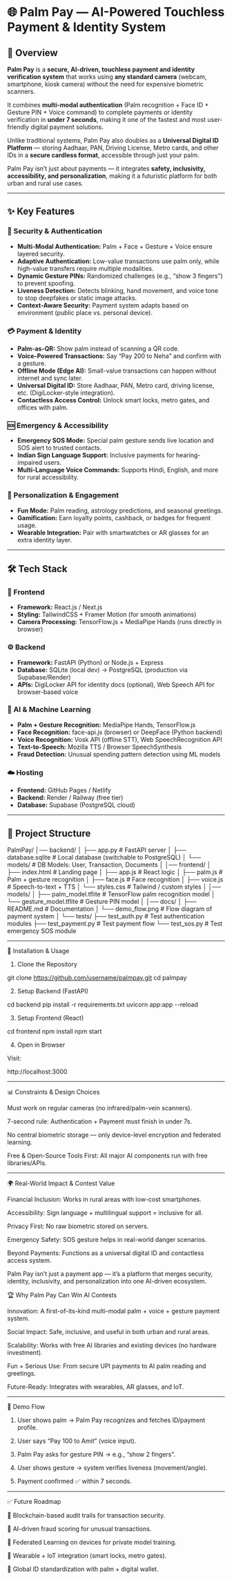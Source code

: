 # 🌐 Palm Pay — AI-Powered Touchless Payment & Identity System

## 🚀 Overview

**Palm Pay** is a **secure, AI-driven, touchless payment and identity verification system** that works using **any standard camera** (webcam, smartphone, kiosk camera) without the need for expensive biometric scanners.  

It combines **multi-modal authentication** (Palm recognition + Face ID + Gesture PIN + Voice command) to complete payments or identity verification in **under 7 seconds**, making it one of the fastest and most user-friendly digital payment solutions.  

Unlike traditional systems, Palm Pay also doubles as a **Universal Digital ID Platform** — storing Aadhaar, PAN, Driving License, Metro cards, and other IDs in a **secure cardless format**, accessible through just your palm.  

Palm Pay isn’t just about payments — it integrates **safety, inclusivity, accessibility, and personalization**, making it a futuristic platform for both urban and rural use cases.

---

## ✨ Key Features

### 🔐 Security & Authentication
- **Multi-Modal Authentication:** Palm + Face + Gesture + Voice ensure layered security.
- **Adaptive Authentication:** Low-value transactions use palm only, while high-value transfers require multiple modalities.
- **Dynamic Gesture PINs:** Randomized challenges (e.g., “show 3 fingers”) to prevent spoofing.
- **Liveness Detection:** Detects blinking, hand movement, and voice tone to stop deepfakes or static image attacks.
- **Context-Aware Security:** Payment system adapts based on environment (public place vs. personal device).

### 💳 Payment & Identity
- **Palm-as-QR:** Show palm instead of scanning a QR code.
- **Voice-Powered Transactions:** Say “Pay 200 to Neha” and confirm with a gesture.
- **Offline Mode (Edge AI):** Small-value transactions can happen without internet and sync later.
- **Universal Digital ID:** Store Aadhaar, PAN, Metro card, driving license, etc. (DigiLocker-style integration).
- **Contactless Access Control:** Unlock smart locks, metro gates, and offices with palm.

### 🆘 Emergency & Accessibility
- **Emergency SOS Mode:** Special palm gesture sends live location and SOS alert to trusted contacts.
- **Indian Sign Language Support:** Inclusive payments for hearing-impaired users.
- **Multi-Language Voice Commands:** Supports Hindi, English, and more for rural accessibility.

### 🎉 Personalization & Engagement
- **Fun Mode:** Palm reading, astrology predictions, and seasonal greetings.
- **Gamification:** Earn loyalty points, cashback, or badges for frequent usage.
- **Wearable Integration:** Pair with smartwatches or AR glasses for an extra identity layer.

---

## 🛠️ Tech Stack

### 🎨 Frontend
- **Framework:** React.js / Next.js  
- **Styling:** TailwindCSS + Framer Motion (for smooth animations)  
- **Camera Processing:** TensorFlow.js + MediaPipe Hands (runs directly in browser)  

### ⚙️ Backend
- **Framework:** FastAPI (Python) or Node.js + Express  
- **Database:** SQLite (local dev) → PostgreSQL (production via Supabase/Render)  
- **APIs:** DigiLocker API for identity docs (optional), Web Speech API for browser-based voice  

### 🤖 AI & Machine Learning
- **Palm + Gesture Recognition:** MediaPipe Hands, TensorFlow.js  
- **Face Recognition:** face-api.js (browser) or DeepFace (Python backend)  
- **Voice Recognition:** Vosk API (offline STT), Web SpeechRecognition API  
- **Text-to-Speech:** Mozilla TTS / Browser SpeechSynthesis  
- **Fraud Detection:** Unusual spending pattern detection using ML models  

### ☁️ Hosting
- **Frontend:** GitHub Pages / Netlify  
- **Backend:** Render / Railway (free tier)  
- **Database:** Supabase (PostgreSQL cloud)  

---

## 📂 Project Structure


PalmPay/
│── backend/
│   ├── app.py                # FastAPI server
│   ├── database.sqlite       # Local database (switchable to PostgreSQL)
│   └── models/               # DB Models: User, Transaction, Documents
│
│── frontend/
│   ├── index.html            # Landing page
│   ├── app.js                # React logic
│   ├── palm.js               # Palm + gesture recognition
│   ├── face.js               # Face recognition
│   ├── voice.js              # Speech-to-text + TTS
│   └── styles.css            # Tailwind / custom styles
│
│── models/
│   ├── palm_model.tflite     # TensorFlow palm recognition model
│   └── gesture_model.tflite  # Gesture PIN model
│
│── docs/
│   ├── README.md             # Documentation
│   └── demo_flow.png         # Flow diagram of payment system
│
└── tests/
    ├── test_auth.py          # Test authentication modules
    ├── test_payment.py       # Test payment flow
    └── test_sos.py           # Test emergency SOS module


---

🔧 Installation & Usage

1. Clone the Repository

git clone https://github.com/username/palmpay.git
cd palmpay

2. Setup Backend (FastAPI)

cd backend
pip install -r requirements.txt
uvicorn app:app --reload

3. Setup Frontend (React)

cd frontend
npm install
npm start

4. Open in Browser

Visit:

http://localhost:3000


---

📊 Constraints & Design Choices

Must work on regular cameras (no infrared/palm-vein scanners).

7-second rule: Authentication + Payment must finish in under 7s.

No central biometric storage — only device-level encryption and federated learning.

Free & Open-Source Tools First: All major AI components run with free libraries/APIs.



---

🌍 Real-World Impact & Contest Value

Financial Inclusion: Works in rural areas with low-cost smartphones.

Accessibility: Sign language + multilingual support = inclusive for all.

Privacy First: No raw biometric stored on servers.

Emergency Safety: SOS gesture helps in real-world danger scenarios.

Beyond Payments: Functions as a universal digital ID and contactless access system.


Palm Pay isn’t just a payment app — it’s a platform that merges security, identity, inclusivity, and personalization into one AI-driven ecosystem.




🏆 Why Palm Pay Can Win AI Contests

Innovation: A first-of-its-kind multi-modal palm + voice + gesture payment system.

Social Impact: Safe, inclusive, and useful in both urban and rural areas.

Scalability: Works with free AI libraries and existing devices (no hardware investment).

Fun + Serious Use: From secure UPI payments to AI palm reading and greetings.

Future-Ready: Integrates with wearables, AR glasses, and IoT.



---

📸 Demo Flow

1. User shows palm → Palm Pay recognizes and fetches ID/payment profile.


2. User says “Pay 100 to Amit” (voice input).


3. Palm Pay asks for gesture PIN → e.g., “show 2 fingers”.


4. User shows gesture → system verifies liveness (movement/angle).


5. Payment confirmed ✅ within 7 seconds.




---

✅ Future Roadmap

🔹 Blockchain-based audit trails for transaction security.

🔹 AI-driven fraud scoring for unusual transactions.

🔹 Federated Learning on devices for private model training.

🔹 Wearable + IoT integration (smart locks, metro gates).

🔹 Global ID standardization with palm + digital wallet.




